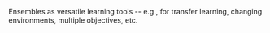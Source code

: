 Ensembles as versatile learning tools -- e.g., for transfer learning, changing environments, multiple objectives, etc.
